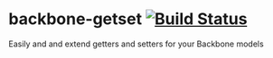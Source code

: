 backbone-getset [![Build Status](https://travis-ci.org/numbers1311407/backbone-getset.png)](http://travis-ci.org/numbers1311407/backbone-getset)
===============

Easily and and extend getters and setters for your Backbone models
